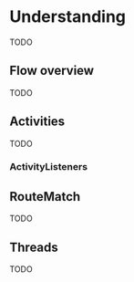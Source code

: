 # Understanding
TODO

## Flow overview
TODO

## Activities
TODO

### ActivityListeners

## RouteMatch
TODO

## Threads
TODO
